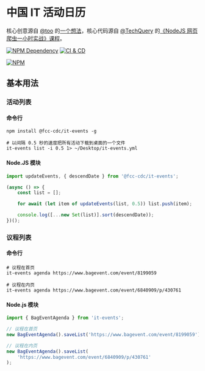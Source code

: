 # 中国 IT 活动日历

核心创意源自 [@too][1] 的[一个想法][2]，核心代码源自 [@TechQuery][3] 的[《NodeJS 网页爬虫一小时实战》课程][4]。

[![NPM Dependency](https://david-dm.org/FreeCodeCamp-Chengdu/IT-events.svg)][5]
[![CI & CD](https://github.com/FreeCodeCamp-Chengdu/IT-events/actions/workflows/main.yml/badge.svg)][6]

[![NPM](https://nodei.co/npm/@fcc-cdc/it-events.png?downloads=true&downloadRank=true&stars=true)][7]

## 基本用法

### 活动列表

#### 命令行

```Shell
npm install @fcc-cdc/it-events -g

# 以间隔 0.5 秒的速度把所有活动下载到桌面的一个文件
it-events list -i 0.5 1> ~/Desktop/it-events.yml
```

#### Node.JS 模块

```JavaScript
import updateEvents, { descendDate } from '@fcc-cdc/it-events';

(async () => {
    const list = [];

    for await (let item of updateEvents(list, 0.5)) list.push(item);

    console.log([...new Set(list)].sort(descendDate));
})();
```

### 议程列表

#### 命令行

```shell
# 议程在首页
it-events agenda https://www.bagevent.com/event/8199059

# 议程在内页
it-events agenda https://www.bagevent.com/event/6840909/p/430761
```

#### Node.js 模块

```javascript
import { BagEventAgenda } from 'it-events';

// 议程在首页
new BagEventAgenda().saveList('https://www.bagevent.com/event/8199059');

// 议程在内页
new BagEventAgenda().saveList(
    'https://www.bagevent.com/event/6840909/p/430761'
);
```

[1]: https://github.com/too
[2]: ./Contributing.md
[3]: https://github.com/TechQuery
[4]: https://fcc-cd.dev/activity/workshop/nodejs-web-crawler/
[5]: https://david-dm.org/FreeCodeCamp-Chengdu/IT-events
[6]: https://github.com/FreeCodeCamp-Chengdu/IT-events/actions/workflows/main.yml
[7]: https://nodei.co/npm/@fcc-cdc/it-events/
